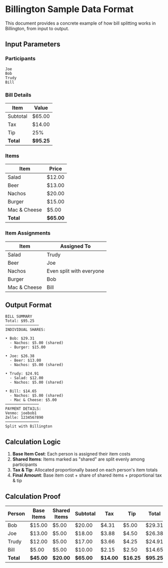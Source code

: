 # Billington Sample Data Format

This document provides a concrete example of how bill splitting works in Billington, from input to output.

## Input Parameters

### Participants
```
Joe
Bob
Trudy
Bill
```

### Bill Details
| Item | Value |
|------|-------|
| Subtotal | $65.00 |
| Tax | $14.00 |
| Tip | 25% |
| **Total** | **$95.25** |

### Items
| Item | Price |
|------|-------|
| Salad | $12.00 |
| Beer | $13.00 |
| Nachos | $20.00 |
| Burger | $15.00 |
| Mac & Cheese | $5.00 |
| **Total** | **$65.00** |

### Item Assignments
| Item | Assigned To |
|------|-------------|
| Salad | Trudy |
| Beer | Joe |
| Nachos | Even split with everyone |
| Burger | Bob |
| Mac & Cheese | Bill |

## Output Format

```
BILL SUMMARY
Total: $95.25
───────────────
INDIVIDUAL SHARES:

• Bob: $29.31
  - Nachos: $5.00 (shared)
  - Burger: $15.00

• Joe: $26.38
  - Beer: $13.00
  - Nachos: $5.00 (shared)

• Trudy: $24.91
  - Salad: $12.00
  - Nachos: $5.00 (shared)

• Bill: $14.65
  - Nachos: $5.00 (shared)
  - Mac & Cheese: $5.00
───────────────
PAYMENT DETAILS:
Venmo: joebob1
Zelle: 1234567890
───────────────
Split with Billington
```

## Calculation Logic

1. **Base Item Cost**: Each person is assigned their item costs
2. **Shared Items**: Items marked as "shared" are split evenly among participants
3. **Tax & Tip**: Allocated proportionally based on each person's item totals
4. **Final Amount**: Base item cost + share of shared items + proportional tax & tip

## Calculation Proof

| Person | Base Items | Shared Items | Subtotal | Tax | Tip | Total |
|--------|------------|--------------|----------|-----|-----|-------|
| Bob | $15.00 | $5.00 | $20.00 | $4.31 | $5.00 | $29.31 |
| Joe | $13.00 | $5.00 | $18.00 | $3.88 | $4.50 | $26.38 |
| Trudy | $12.00 | $5.00 | $17.00 | $3.66 | $4.25 | $24.91 |
| Bill | $5.00 | $5.00 | $10.00 | $2.15 | $2.50 | $14.65 |
| **Total** | **$45.00** | **$20.00** | **$65.00** | **$14.00** | **$16.25** | **$95.25** |